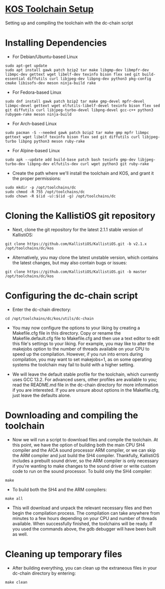 # [KOS Toolchain Setup](https://dreamcast.wiki/Getting_Started_with_Dreamcast_development)

Setting up and compiling the toolchain with the dc-chain script

# Installing Dependencies

- For Debian/Ubuntu-based Linux
```
sudo apt-get update
sudo apt install gawk patch bzip2 tar make libgmp-dev libmpfr-dev libmpc-dev gettext wget libelf-dev texinfo bison flex sed git build-essential diffutils curl libjpeg-dev libpng-dev python3 pkg-config cmake libisofs-dev meson ninja-build rake
```
- For Fedora-based Linux
```
sudo dnf install gawk patch bzip2 tar make gmp-devel mpfr-devel libmpc-devel gettext wget elfutils-libelf-devel texinfo bison flex sed git diffutils curl libjpeg-turbo-devel libpng-devel gcc-c++ python3 rubygem-rake meson ninja-build
```
- For Arch-based Linux
```
sudo pacman -S --needed gawk patch bzip2 tar make gmp mpfr libmpc gettext wget libelf texinfo bison flex sed git diffutils curl libjpeg-turbo libpng python3 meson ruby-rake
```
- For Alpine-based Linux
```
sudo apk --update add build-base patch bash texinfo gmp-dev libjpeg-turbo-dev libpng-dev elfutils-dev curl wget python3 git ruby-rake
```
- Create the path where we'll install the toolchain and KOS, and grant it the proper permissions:
```
sudo mkdir -p /opt/toolchains/dc
sudo chmod -R 755 /opt/toolchains/dc
sudo chown -R $(id -u):$(id -g) /opt/toolchains/dc
```
# Cloning the KallistiOS git repository

- Next, clone the git repository for the latest 2.1.1 stable version of KallistiOS:
```
git clone https://github.com/KallistiOS/KallistiOS.git -b v2.1.x /opt/toolchains/dc/kos
```
- Alternatively, you may clone the latest unstable version, which contains the latest changes, but may also contain bugs or issues:
```
git clone https://github.com/KallistiOS/KallistiOS.git -b master /opt/toolchains/dc/kos
```
# Configuring the dc-chain script

- Enter the dc-chain directory:
```
cd /opt/toolchains/dc/kos/utils/dc-chain
```
- You may now configure the options to your liking by creating a Makefile.cfg file in this directory. Copy or rename the Makefile.default.cfg file to Makefile.cfg and then use a text editor to edit this file's settings to your liking. For example, you may like to alter the makejobs option to the number of threads available on your CPU to speed up the compilation. However, if you run into errors during compilation, you may want to set makejobs=1, as on some operating systems the toolchain may fail to build with a higher setting.

- We will leave the default stable profile for the toolchain, which currently uses GCC 13.2. For advanced users, other profiles are available to you; read the README.md file in the dc-chain directory for more information if you are interested. If you are unsure about options in the Makefile.cfg, just leave the defaults alone.

# Downloading and compiling the toolchain

- Now we will run a script to download files and compile the toolchain. At this point, we have the option of building both the main CPU SH4 compiler and the AICA sound processor ARM compiler, or we can skip the ARM compiler and just build the SH4 compiler. Thankfully, KallistiOS includes a prebuilt sound driver, so the ARM compiler is only necessary if you're wanting to make changes to the sound driver or write custom code to run on the sound processor. To build only the SH4 compiler:
```
make
```
- To build both the SH4 and the ARM compilers:
```
make all
```
- This will download and unpack the relevant necessary files and then begin the compilation process. The compilation can take anywhere from minutes to a few hours depending on your CPU and number of threads available. When successfully finished, the toolchains will be ready. If you used the commands above, the gdb debugger will have been built as well.

# Cleaning up temporary files

- After building everything, you can clean up the extraneous files in your dc-chain directory by entering:
```
make clean
```
